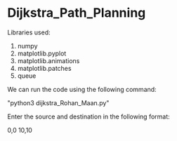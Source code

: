 # Dijkstra_Path_Planning

Libraries used:
1. numpy
2. matplotlib.pyplot
3. matplotlib.animations
4. matplotlib.patches
5. queue


We can run the code using the following command:

"python3 dijkstra_Rohan_Maan.py"

Enter the source and destination in the following format:

  0,0
  10,10
  
 
